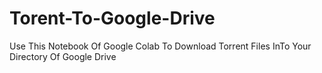 # Torent-To-Google-Drive
Use This Notebook Of Google Colab To Download Torrent Files InTo Your Directory Of Google Drive
